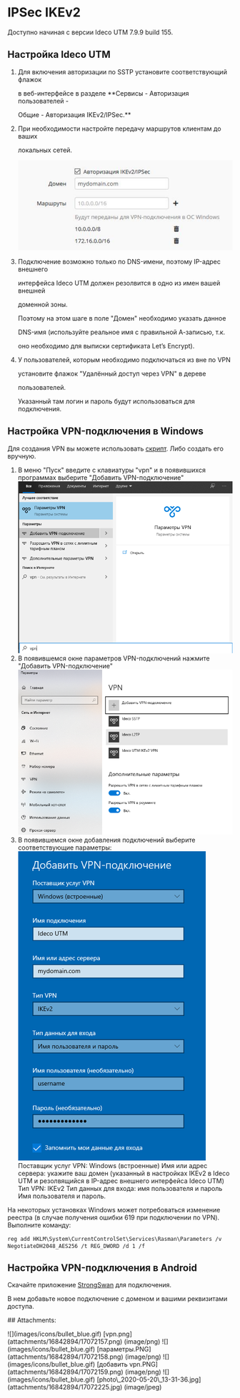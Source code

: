 # IPSec IKEv2

Доступно начиная с версии Ideco UTM 7.9.9 build 155.

## Настройка Ideco UTM

1. Для включения авторизации по SSTP установите соответствующий флажок

   в веб-интерфейсе в разделе \*\*Сервисы - Авторизация пользователей -

   Общие - Авторизация IKEv2/IPSec.\*\*

2. При необходимости настройте передачу маршрутов клиентам до ваших

   локальных сетей.  

   ![](.gitbook/assets/17072225.jpg)

3. Подключение возможно только по DNS-имени, поэтому IP-адрес внешнего

   интерфейса Ideco UTM должен резолвится в одно из имен вашей внешней

   доменной зоны.  

   Поэтому на этом шаге в поле "Домен" необходимо указать данное

   DNS-имя \(используйте реальное имя с правильной А-записью, т.к.

   оно необходимо для выписки сертификата Let’s Encrypt\).

4. У пользователей, которым необходимо подключаться из вне по VPN

   установите флажок "Удалённый доступ через VPN" в дереве

   пользователей.  

   Указанный там логин и пароль будут использоваться для подключения.

## Настройка VPN-подключения в Windows

Для создания VPN вы можете использовать [скрипт](https://github.com/ideco-team/docsUTM/tree/54be5c28981601375569bdca6ef75ead87808b16/Скрипт_автоматического_создания_пользовательских_подключений_по_IPSec_IKEv2/README.md). Либо создать его вручную.

1. В меню "Пуск" введите с клавиатуры "vpn" и в появившихся программах выберите "Добавить VPN-подключение" ![](.gitbook/assets/17072157.png)
2. В появившемся окне параметров VPN-подключений нажмите "Добавить VPN-подключение" ![](.gitbook/assets/17072158.png)
3. В появившемся окне добавления подключений выберите соответствующие параметры: ![](.gitbook/assets/17072159.png) Поставщик услуг VPN: Windows \(встроенные\) Имя или адрес сервера: укажите ваш домен \(указанный в настройках IKEv2 в Ideco UTM и резолвящийся в IP-адрес внешнего интерфейса Ideco UTM\) Тип VPN: IKEv2 Тип данных для входа: имя пользователя и пароль Имя пользователя и пароль.

На некоторых установках Windows может потребоваться изменение реестра \(в случае получения ошибки 619 при подключении по VPN\). Выполните команду:

```text
reg add HKLM\System\CurrentControlSet\Services\Rasman\Parameters /v NegotiateDH2048_AES256 /t REG_DWORD /d 1 /f
```

## Настройка VPN-подключения в Android

Скачайте приложение [StrongSwan](https://play.google.com/store/apps/details?id=org.strongswan.android) для подключения.

В нем добавьте новое подключение с доменом и вашими реквизитами доступа.

 \#\# Attachments:

 !\[\]\(images/icons/bullet\_blue.gif\) \[vpn.png\]\(attachments/16842894/17072157.png\) \(image/png\) !\[\]\(images/icons/bullet\_blue.gif\) \[параметры.PNG\]\(attachments/16842894/17072158.png\) \(image/png\) !\[\]\(images/icons/bullet\_blue.gif\) \[добавить vpn.PNG\]\(attachments/16842894/17072159.png\) \(image/png\) !\[\]\(images/icons/bullet\_blue.gif\) \[photo\\_2020-05-20\\_13-31-36.jpg\]\(attachments/16842894/17072225.jpg\) \(image/jpeg\)

